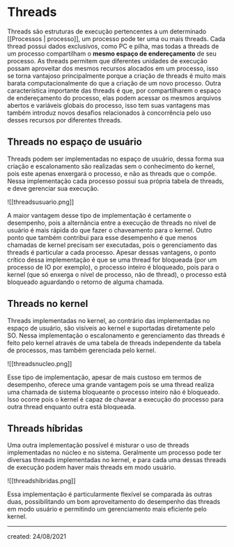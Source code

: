# Threads
Threads são estruturas de execução pertencentes a um determinado [[Processos | processo]], um processo pode ter uma ou mais threads. Cada thread possui dados exclusivos, como PC e pilha, mas todas a threads de um processo compartilham o **mesmo espaço de endereçamento** de seu processo.
As threads permitem que diferentes unidades de execução possam aproveitar dos mesmos recursos alocados em um processo, isso se torna vantajoso principalmente porque a criação de threads é muito mais barata computacionalmente do que a criação de um novo processo. Outra característica importante das threads é que, por compartilharem o espaço de endereçamento do processo, elas podem acessar os mesmos arquivos abertos e variáveis globais do processo, isso tem suas vantagens mas também introduz novos desafios relacionados à concorrência pelo uso desses recursos por diferentes threads.

## Threads no espaço de usuário
Threads podem ser implementadas no espaço de usuário, dessa forma sua criação e escalonamento são realizadas sem o conhecimento do kernel, pois este apenas enxergará o processo, e não as threads que o compõe.
Nessa implementação cada processo possui sua própria tabela de threads, e deve gerenciar sua execução.

![[threadsusuario.png]]

A maior vantagem desse tipo de implementação é certamente o desempenho, pois a alternância entre a execução de threads no nível de usuário é mais rápida do que fazer o chaveamento para o kernel. Outro ponto que também contribui para esse desempenho é que menos chamadas de kernel precisam ser executadas, pois o gerenciamento das threads é particular a cada processo.
Apesar dessas vantagens, o ponto crítico dessa implementação é que se uma thread for bloqueada (por um processo de IO por exemplo), o processo inteiro é bloqueado, pois para o kernel (que só enxerga o nível de processo, não de thread), o processo está bloqueado aguardando o retorno de alguma chamada.

## Threads no kernel
Threads implementadas no kernel, ao contrário das implementadas no espaço de usuário, são visíveis ao kernel e suportadas diretamente pelo SO.
Nessa implementação o escalonamento e gerenciamento das threads é feito pelo kernel através de uma tabela de threads independente da tabela de processos, mas também gerenciada pelo kernel.

![[threadsnucleo.png]]

Esse tipo de implementação, apesar de mais custoso em termos de desempenho, oferece uma grande vantagem pois se uma thread realiza uma chamada de sistema bloqueante o processo inteiro não é bloqueado. Isso ocorre pois o kernel é capaz de chavear a execução do processo para outra thread enquanto outra está bloqueada.

## Threads híbridas
Uma outra implementação possível é misturar o uso de threads implementadas no núcleo e no sistema. Geralmente um processo pode ter diversas threads implementadas no kernel, e para cada uma dessas threads de execução podem haver mais threads em modo usuário.

![[threadshibridas.png]]

Essa implementação é particularmente flexível se comparada às outras duas, possibilitando um bom aproveitamento do desempenho das threads em modo usuário e permitindo um gerenciamento mais eficiente pelo kernel.

---

created: 24/08/2021
